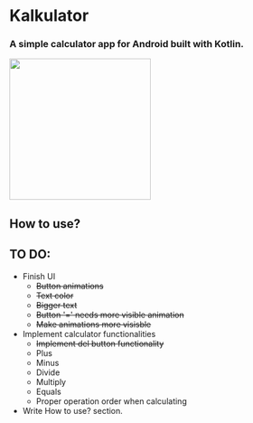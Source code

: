 # Kalkulator

### A simple calculator app for Android built with Kotlin.

<img src="https://github.com/TyzeB/Kalkulator/blob/master/screenshot.jpg" width="250">

## How to use?

## TO DO:
- Finish UI
    - ~~Button animations~~
    - ~~Text color~~
    - ~~Bigger text~~
    - ~~Button '=' needs more visible animation~~
    - ~~Make animations more visisble~~
- Implement calculator functionalities
    - ~~Implement del button functionality~~
    - Plus
    - Minus
    - Divide
    - Multiply
    - Equals
    - Proper operation order when calculating
- Write How to use? section.